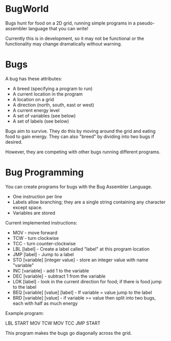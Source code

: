 BugWorld
========

Bugs hunt for food on a 2D grid, running simple programs in a pseudo-assembler language that you can write!

Currently this is in development, so it may not be functional or the functionality may change dramatically without warning.

Bugs
====
A bug has these attributes:
* A breed (specifying a program to run)
* A current location in the program
* A location on a grid
* A direction (north, south, east or west)
* A current energy level
* A set of variables (see below)
* A set of labels (see below)

Bugs aim to survive. They do this by moving around the grid and eating food to gain energy. They can also "breed" by dividing into two bugs if desired. 

However, they are competing with other bugs running different programs.

Bug Programming
===============

You can create programs for bugs with the Bug Assembler Language. 
* One instruction per line
* Labels allow branching; they are a single string containing any character except space.
* Variables are stored

Current implemented instructions:
* MOV - move forward
* TCW - turn clockwise
* TCC - turn counter-clockwise
* LBL [label] - Create a label called "label" at this program location
* JMP [label] - Jump to a label
* STO [variable] [integer value] - store an integer value with name "variable"
* INC [variable] - add 1 to the variable
* DEC [variable] - subtract 1 from the variable
* LOK [label] - look in the current direction for food; if there is food jump to the label
* BEQ [variable] [value] [label] - If variable = value jump to the label
* BRD [variable] [value] - if variable >= value then split into two bugs, each with half as much energy

Example program:

LBL START
MOV
TCW
MOV
TCC
JMP START

This program makes the bugs go diagonally across the grid. 

